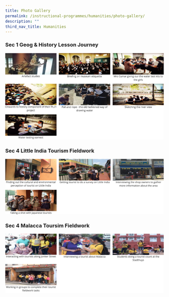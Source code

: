 ```yaml
---
title: Photo Gallery
permalink: /instructional-programmes/humanities/photo-gallery/
description: ""
third_nav_title: Humanities
---
```

### Sec 1 Geog & History Lesson Journey

![](/images/Sec%201%20Geog%20&%20History%20Lesson%20Journey.png)

### Sec 4 Little India Tourism Fieldwork

![](/images/Sec%204%20Little%20India%20Tourism%20Fieldwork.png)

### Sec 4 Malacca Toursim Fieldwork

![](/images/Sec%204%20Malacca%20Toursim%20Fieldwork.png)
